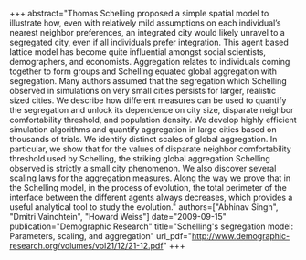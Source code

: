 +++
abstract="Thomas Schelling proposed a simple spatial model to illustrate how, even with relatively mild assumptions on each individual’s nearest neighbor preferences, an integrated city would likely unravel to a segregated city, even if all individuals prefer integration. This agent based lattice model has become quite influential amongst social scientists, demographers, and economists. Aggregation relates to individuals coming together to form groups and Schelling equated global aggregation with segregation. Many authors assumed that the segregation which Schelling observed in simulations on very small cities persists for larger, realistic sized cities. We describe how different measures can be used to quantify the segregation and unlock its dependence on city size, disparate neighbor comfortability threshold, and population density. We develop highly efficient simulation algorithms and quantify aggregation in large cities based on thousands of trials. We identify distinct scales of global aggregation. In particular, we show that for the values of disparate neighbor comfortability threshold used by Schelling, the striking global aggregation Schelling observed is strictly a small city phenomenon. We also discover several scaling laws for the aggregation measures. Along the way we prove that in the Schelling model, in the process of evolution, the total perimeter of the interface between the different agents always decreases, which provides a useful analytical tool to study the evolution."
authors=["Abhinav Singh", "Dmitri Vainchtein", "Howard Weiss"]
date="2009-09-15"
publication="Demographic Research"
title="Schelling's segregation model: Parameters, scaling, and aggregation"
url_pdf="http://www.demographic-research.org/volumes/vol21/12/21-12.pdf"
+++


